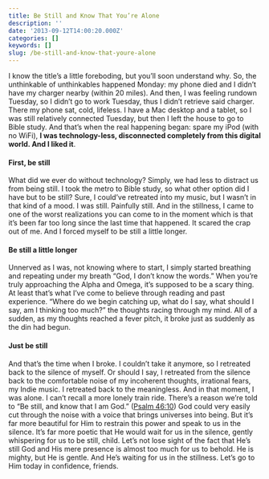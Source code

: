 ```yaml
---
title: Be Still and Know That You’re Alone
description: ''
date: '2013-09-12T14:00:20.000Z'
categories: []
keywords: []
slug: /be-still-and-know-that-youre-alone
---
```

I know the title’s a little foreboding, but you’ll soon understand why. So, the unthinkable of unthinkables happened Monday: my phone died and I didn’t have my charger nearby (within 20 miles). And then, I was feeling rundown Tuesday, so I didn’t go to work Tuesday, thus I didn’t retrieve said charger. There my phone sat, cold, lifeless. I have a Mac desktop and a tablet, so I was still relatively connected Tuesday, but then I left the house to go to Bible study. And that’s when the real happening began: spare my iPod (with no WiFi), **I was technology-less, disconnected completely from this digital world. And I liked it**.
#### First, be still
What did we ever do without technology? Simply, we had less to distract us from being still. I took the metro to Bible study, so what other option did I have but to be still? Sure, I could’ve retreated into my music, but I wasn’t in that kind of a mood. I was still. Painfully still. And in the stillness, I came to one of the worst realizations you can come to in the moment which is that it’s been far too long since the last time that happened. It scared the crap out of me. And I forced myself to be still a little longer.
#### Be still a little longer
Unnerved as I was, not knowing where to start, I simply started breathing and repeating under my breath “God, I don’t know the words.” When you’re truly approaching the Alpha and Omega, it’s supposed to be a scary thing. At least that’s what I’ve come to believe through reading and past experience. “Where do we begin catching up, what do I say, what should I say, am I thinking too much?” the thoughts racing through my mind. All of a sudden, as my thoughts reached a fever pitch, it broke just as suddenly as the din had begun.
#### Just be still
And that’s the time when I broke. I couldn’t take it anymore, so I retreated back to the silence of myself. Or should I say, I retreated from the silence back to the comfortable noise of my incoherent thoughts, irrational fears, my Indie music. I retreated back to the meaningless. And in that moment, I was alone. I can’t recall a more lonely train ride.
There’s a reason we’re told to “Be still, and know that I am God.” ([Psalm 46:10](http://www.biblegateway.com/passage/?search=Psalm+46:10&version=ESV)) God could very easily cut through the noise with a voice that brings universes into being. But it’s far more beautiful for Him to restrain this power and speak to us in the silence. It’s far more poetic that He would wait for us in the silence, gently whispering for us to be still, child. Let’s not lose sight of the fact that He’s still God and His mere presence is almost too much for us to behold. He is mighty, but He is gentle. And He’s waiting for us in the stillness. Let’s go to Him today in confidence, friends.
